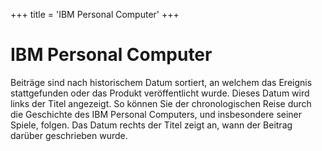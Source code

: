 +++
title = 'IBM Personal Computer'
+++

# IBM Personal Computer

Beiträge sind nach historischem Datum sortiert, an welchem das Ereignis stattgefunden oder das Produkt veröffentlicht wurde. Dieses Datum wird links der Titel angezeigt. So können Sie der chronologischen Reise durch die Geschichte des IBM Personal Computers, und insbesondere seiner Spiele, folgen. Das Datum rechts der Titel zeigt an, wann der Beitrag darüber geschrieben wurde.
